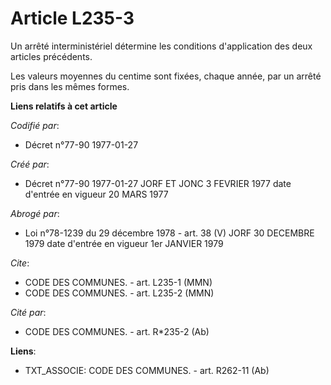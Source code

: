 # Article L235-3

Un arrêté interministériel détermine les conditions d'application des deux articles précédents.

Les valeurs moyennes du centime sont fixées, chaque année, par un arrêté pris dans les mêmes formes.

**Liens relatifs à cet article**

_Codifié par_:

  - Décret n°77-90 1977-01-27

_Créé par_:

  - Décret n°77-90 1977-01-27 JORF ET JONC 3 FEVRIER 1977 date d'entrée en vigueur 20 MARS 1977

_Abrogé par_:

  - Loi n°78-1239 du 29 décembre 1978 - art. 38 (V) JORF 30 DECEMBRE 1979 date d'entrée en vigueur 1er JANVIER 1979

_Cite_:

  - CODE DES COMMUNES. - art. L235-1 (MMN)
  - CODE DES COMMUNES. - art. L235-2 (MMN)

_Cité par_:

  - CODE DES COMMUNES. - art. R*235-2 (Ab)

**Liens**:

  - TXT_ASSOCIE: CODE DES COMMUNES. - art. R262-11 (Ab)
